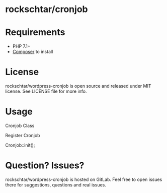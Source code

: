 # rockschtar/cronjob

# Requirements

  - PHP 7.1+
  - [Composer](https://getcomposer.org/) to install

# License

rockschtar/wordpress-cronjob is open source and released under MIT license. See LICENSE file for more info.

# Usage

Cronjob Class

Register Cronjob

Cronjob::init();



# Question? Issues?

rockschtar/wordpress-cronjob is hosted on GitLab. Feel free to open issues there for suggestions, questions and real issues.
